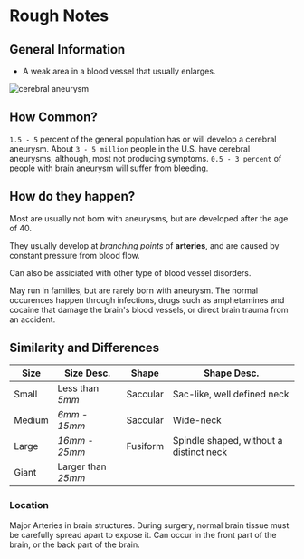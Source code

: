 # Rough Notes

## General Information

- A weak area in a blood vessel that usually enlarges.

![cerebral aneurysm](http://www.strokeassociation.org/idc/groups/stroke-public/@wcm/@hcm/@sta/documents/image/~extract/UCM_449485~1~staticrendition/medium.jpg)

## How Common?

`1.5 - 5` percent of the general population has or will develop a cerebral aneurysm. About `3 - 5 million` people in the U.S. have cerebral aneurysms, although, most not producing symptoms. `0.5 - 3 percent` of people with brain aneurysm will suffer from bleeding.

## How do they happen?

Most are usually not born with aneurysms, but are developed after the age of 40.

They usually develop at *branching points* of **arteries**, and are caused by constant pressure from blood flow.

Can also be assiciated with other type of blood vessel disorders.

May run in families, but are rarely born with aneurysm. The normal occurences happen through infections, drugs such as amphetamines and cocaine that damage the brain's blood vessels, or direct brain trauma from an accident.

## Similarity and Differences

Size | Size Desc. | Shape | Shape Desc.
---- | ---------- | ----- | -----------
Small | Less than *5mm* | Saccular | Sac-like, well defined neck
Medium | *6mm - 15mm* | Saccular | Wide-neck
Large | *16mm - 25mm* | Fusiform | Spindle shaped, without a distinct neck
Giant | Larger than *25mm*

### Location

Major Arteries in brain structures. During surgery, normal brain tissue must be carefully spread apart to expose it. Can occur in the front part of the brain, or the back part of the brain.

